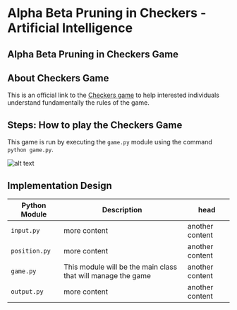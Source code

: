 # Alpha Beta Pruning in Checkers - Artificial Intelligence
## Alpha Beta Pruning in Checkers Game

## About Checkers Game
This is an official link to the [Checkers game](https://www.officialgamerules.org/checkers) to help interested individuals understand fundamentally the rules of the game.


## Steps: How to play the Checkers Game
This game is run by executing the `game.py` module using the command `python game.py`.

![alt text](http://picsum.photos/200/200)

## Implementation Design
|  Python Module  | Description | head |
| --- | --- | --- |
| `input.py` | more content | another content |
| `position.py` | more content | another content |
| `game.py` | This module will be the main class that will manage the game | another content |
| `output.py` | more content | another content |
